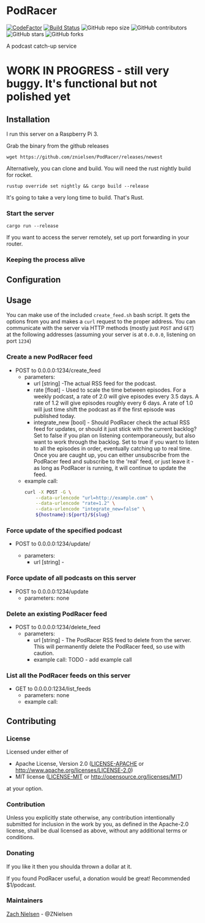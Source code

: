 # PodRacer

[![CodeFactor](https://www.codefactor.io/repository/github/znielsen/podracer/badge)](https://www.codefactor.io/repository/github/znielsen/podracer)
[![Build Status](https://travis-ci.com/znielsen/podracer.svg?branch=main)](https://travis-ci.com/znielsen/podracer)
![GitHub repo size](https://img.shields.io/github/repo-size/znielsen/podracer)
![GitHub contributors](https://img.shields.io/github/contributors/znielsen/podracer)
![GitHub stars](https://img.shields.io/github/stars/znielsen/podracer?style=social)
![GitHub forks](https://img.shields.io/github/forks/znielsen/podracer?style=social)


A podcast catch-up service

# WORK IN PROGRESS - still very buggy. It's functional but not polished yet

## Installation

I run this server on a Raspberry Pi 3.

Grab the binary from the github releases
```
wget https://github.com/znielsen/PodRacer/releases/newest
```

Alternatively, you can clone and build. You will need the rust nightly build for rocket.
```
rustup override set nightly && cargo build --release
```
It's going to take a very long time to build. That's Rust.

### Start the server
```
cargo run --release
```

If you want to access the server remotely, set up port forwarding in your router.

### Keeping the process alive

## Configuration

## Usage
You can make use of the included `create_feed.sh` bash script. It gets the options from you and makes a `curl` request to the proper address. You can communicate with the server via HTTP methods (mostly just `POST` and `GET`) at the following addresses (assuming your server is at `0.0.0.0`, listening on port `1234`)

### Create a new PodRacer feed
- POST to 0.0.0.0:1234/create_feed
  - parameters:
    - url [string] -The actual RSS feed for the podcast.
    - rate [float] - Used to scale the time between episodes.
        For a weekly podcast, a rate of 2.0 will give episodes every 3.5 days. A rate of 1.2 will give episodes roughly every 6 days. A rate of 1.0 will just time shift the podcast as if the first episode was published today.
    - integrate_new [bool] - Should PodRacer check the actual RSS feed for updates, or should it just stick with the current backlog?
        Set to false if you plan on listening contemporaneously, but also want to work through the backlog.
        Set to true if you want to listen to all the episodes in order, eventually catching up to real time. Once you are caught up, you can either unsubscribe from the PodRacer feed and subscribe to the 'real' feed, or just leave it - as long as PodRacer is running, it will continue to update the feed.
  - example call:
    ```bash
    curl -X POST -G \
        --data-urlencode "url=http://example.com" \
        --data-urlencode "rate=1.2" \
        --data-urlencode "integrate_new=false" \
        ${hostname}:${port}/${slug}
    ```

### Force update of the specified podcast
- POST to 0.0.0.0:1234/update/<url>
  - parameters:
    - url [string] -

### Force update of all podcasts on this server
- POST to 0.0.0.0:1234/update
  - parameters: none

### Delete an existing PodRacer feed
- POST to 0.0.0.0:1234/delete_feed
  - parameters:
    - url [string] - The PodRacer RSS feed to delete from the server.
        This will permanently delete the PodRacer feed, so use with caution.
    - example call:
        TODO - add example call

### List all the PodRacer feeds on this server
- GET to 0.0.0.0:1234/list_feeds
  - parameters: none
  - example call:

## Contributing

### License

Licensed under either of
 * Apache License, Version 2.0 ([LICENSE-APACHE](LICENSE-APACHE) or http://www.apache.org/licenses/LICENSE-2.0)
 * MIT license ([LICENSE-MIT](LICENSE-MIT) or http://opensource.org/licenses/MIT)

at your option.

### Contribution

Unless you explicitly state otherwise, any contribution intentionally submitted
for inclusion in the work by you, as defined in the Apache-2.0 license, shall be dual licensed as above, without any
additional terms or conditions.

### Donating
If you like it then you shoulda thrown a dollar at it.

If you found PodRacer useful, a donation would be great! Recommended $1/podcast.

### Maintainers
[Zach Nielsen](https://github.com/ZNielsen) - @ZNielsen

